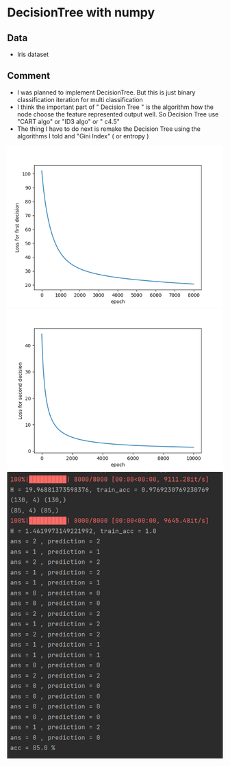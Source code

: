 # DecisionTree with numpy

## Data

* Iris dataset

## Comment 
* I was planned to implement DecisionTree. But this is just binary classification iteration for multi classification
* I think the important part of " Decision Tree " is the algorithm how the node choose the feature represented output well. So Decision Tree use "CART algo" or "ID3 algo" or " c4.5"
* The thing I have to do next is remake the Decision Tree using the algorithms I told and "Gini Index" ( or entropy )

![myplot2](myplot2.png)
![myplot](myplot.png)
![11](11.PNG)
